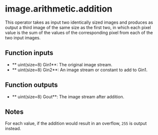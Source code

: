 # image.arithmetic.addition

This operator takes as input two identically sized images and produces as output a third image of the same size as the first two, in which each pixel value is the sum of the values of the corresponding pixel from each of the two input images.

## Function inputs

* ** uint(size=8) Gin1**: The original image stream.
* ** uint(size=8) Gin2**: An image stream or constant to add to Gin1.

## Function outputs

*  ** uint(size=8) Gout**: The image stream after addition. 

## Notes
For each value, if the addition would result in an overflow, `255` is output instead.
